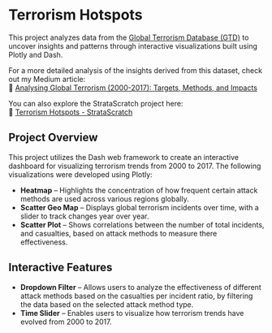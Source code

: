 # Terrorism Hotspots

This project analyzes data from the [Global Terrorism Database (GTD)](https://www.start.umd.edu/gtd/) to uncover insights and patterns through interactive visualizations built using Plotly and Dash.

For a more detailed analysis of the insights derived from this dataset, check out my Medium article:  
🔗 [Analysing Global Terrorism (2000-2017): Targets, Methods, and Impacts](https://medium.com/@unconventionaldata/analysing-global-terrorism-2000-2017-targets-methods-and-impacts-f5e5e0a55bce)

You can also explore the StrataScratch project here:  
🔗 [Terrorism Hotspots - StrataScratch](https://platform.stratascratch.com/data-projects/terrorism-hotspots)

## Project Overview
This project utilizes the Dash web framework to create an interactive dashboard for visualizing terrorism trends from 2000 to 2017. The following visualizations were developed using Plotly:

- **Heatmap** – Highlights the concentration of how frequent certain attack methods are used across various regions globally.
- **Scatter Geo Map** – Displays global terrorism incidents over time, with a slider to track changes year over year.
- **Scatter Plot** – Shows correlations between the number of total incidents, and casualties, based on attack methods to measure there effectiveness.

## Interactive Features

- **Dropdown Filter** – Allows users to analyze the effectiveness of different attack methods based on the casualties per incident ratio, by filtering the data based on the selected attack method type.
- **Time Slider** – Enables users to visualize how terrorism trends have evolved from 2000 to 2017.

